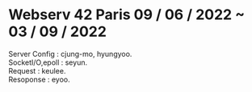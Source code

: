 # Webserv 42 Paris 09 / 06 / 2022 ~ 03 / 09 / 2022


Server Config : cjung-mo, hyungyoo.   
SocketI/O,epoll : seyun.  
Request : keulee.   
Resoponse : eyoo.   
